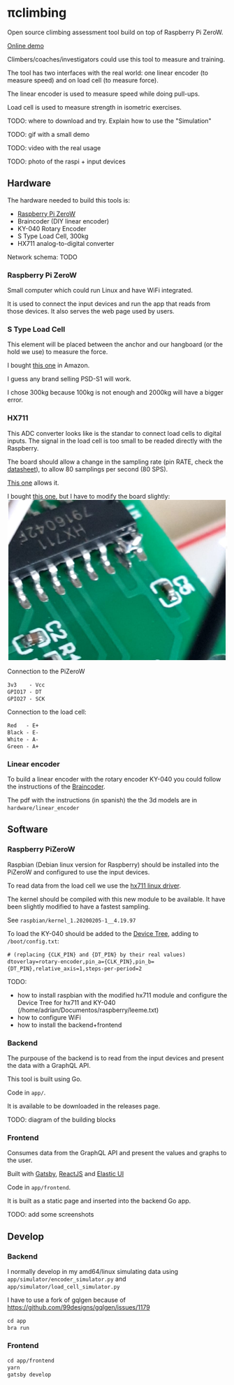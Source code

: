 # πclimbing
Open source climbing assessment tool build on top of Raspberry Pi ZeroW.

[Online demo](http://piclimbing.duckdns.org/)

Climbers/coaches/investigators could use this tool to measure and training.

The tool has two interfaces with the real world: one linear encoder (to measure speed) and on load cell (to measure force).

The linear encoder is used to measure speed while doing pull-ups.

Load cell is used to measure strength in isometric exercises.

TODO: where to download and try. Explain how to use the "Simulation"

TODO: gif with a small demo

TODO: video with the real usage

TODO: photo of the raspi + input devices

## Hardware
The hardware needed to build this tools is:
  * [Raspberry Pi ZeroW](https://www.raspberrypi.org/products/raspberry-pi-zero-w/)
  * Braincoder (DIY linear encoder)
  * KY-040 Rotary Encoder
  * S Type Load Cell, 300kg
  * HX711 analog-to-digital converter

Network schema: TODO

### Raspberry Pi ZeroW
Small computer which could run Linux and have WiFi integrated.

It is used to connect the input devices and run the app that reads from those devices. It also serves the web page used by users.

### S Type Load Cell
This element will be placed between the anchor and our hangboard (or the hold we use) to measure the force.

I bought [this one](https://www.amazon.fr/dp/B077YFF6VQ/ref=pe_3044141_189395771_TE_dp_1) in Amazon.

I guess any brand selling PSD-S1 will work.

I chose 300kg because 100kg is not enough and 2000kg will have a bigger error.

### HX711
This ADC converter looks like is the standar to connect load cells to digital inputs. The signal in the load cell is too small to be readed directly with the Raspberry.

The board should allow a change in the sampling rate (pin RATE, check the [datasheet](https://cdn.sparkfun.com/datasheets/Sensors/ForceFlex/hx711_english.pdf)), to allow 80 samplings per second (80 SPS).

[This one](https://www.sparkfun.com/products/13879) allows it.

I bought [this one](https://www.ebay.es/itm/HX711-Board-Chip-Waage-Gewichts-sensor-Scale-Modul-Arduino-Raspberry-Pi-Gewicht-/252712602933), but I have to modify the board slightly:
![hx711 hack](images/hx711_fix.png)

Connection to the PiZeroW
```
3v3    - Vcc
GPIO17 - DT
GPIO27 - SCK
```

Connection to the load cell:
```
Red   - E+
Black - E-
White - A-
Green - A+
```

### Linear encoder
To build a linear encoder with the rotary encoder KY-040 you could follow the instructions of the [Braincoder](https://www.youtube.com/watch?v=UmpN9vo_ixU).

The pdf with the instructions (in spanish) the the 3d models are in ``hardware/linear_encoder``


## Software

### Raspberry PiZeroW
Raspbian (Debian linux version for Raspberry) should be installed into the PiZeroW and configured to use the input devices.

To read data from the load cell we use the [hx711 linux driver](https://github.com/raspberrypi/linux/blob/rpi-4.19.y/drivers/iio/adc/hx711.c).

The kernel should be compiled with this new module to be available. It have been slightly modified to have a fastest sampling.

See ``raspbian/kernel_1.20200205-1__4.19.97``

To load the KY-040 should be added to the [Device Tree](https://www.raspberrypi.org/documentation/configuration/device-tree.md), adding to ``/boot/config.txt``:
```
# (replacing {CLK_PIN} and {DT_PIN} by their real values)
dtoverlay=rotary-encoder,pin_a={CLK_PIN},pin_b={DT_PIN},relative_axis=1,steps-per-period=2
```

TODO:
 * how to install raspbian with the modified hx711 module and configure the Device Tree for hx711 and KY-040 (/home/adrian/Documentos/raspberry/leeme.txt)
 * how to configure WiFi
 * how to install the backend+frontend

### Backend
The purpouse of the backend is to read from the input devices and present the data with a GraphQL API.

This tool is built using Go.

Code in ``app/``.

It is available to be downloaded in the releases page.

TODO: diagram of the building blocks

### Frontend
Consumes data from the GraphQL API and present the values and graphs to the user.

Built with [Gatsby](https://www.gatsbyjs.org/), [ReactJS](http://reactjs.org/) and [Elastic UI](https://elastic.github.io/eui/#/)

Code in ``app/frontend``.

It is built as a static page and inserted into the backend Go app.

TODO: add some screenshots

## Develop
### Backend
I normally develop in my amd64/linux simulating data using ``app/simulator/encoder_simulator.py`` and ``app/simulator/load_cell_simulator.py``

I have to use a fork of gqlgen because of https://github.com/99designs/gqlgen/issues/1179

```
cd app
bra run
```

### Frontend
```
cd app/frontend
yarn
gatsby develop
```
